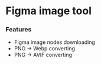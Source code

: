 # Figma image tool

### Features

- Figma image nodes downloading
- PNG -> Webp converting
- PNG -> AVIF converting
